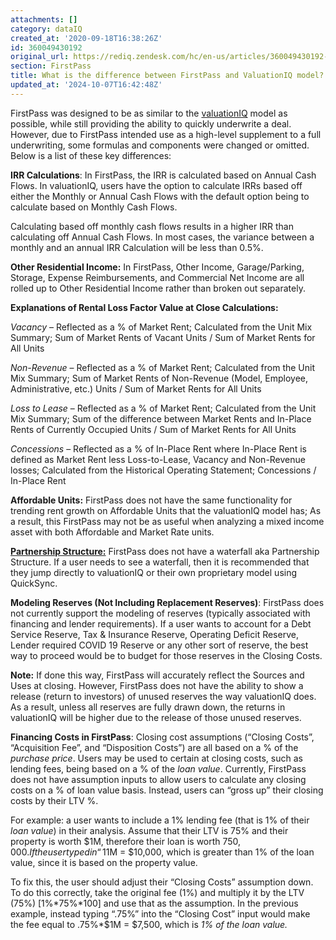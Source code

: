 ```yaml
---
attachments: []
category: dataIQ
created_at: '2020-09-18T16:38:26Z'
id: 360049430192
original_url: https://rediq.zendesk.com/hc/en-us/articles/360049430192-What-is-the-difference-between-FirstPass-and-ValuationIQ-model
section: FirstPass
title: What is the difference between FirstPass and ValuationIQ model?
updated_at: '2024-10-07T16:42:48Z'
---
```


FirstPass was designed to be as similar to the [valuationIQ](https://rediq.zendesk.com/hc/en-us/articles/360036505251-What-is-the-Valuation-Model-) model as possible, while still providing the ability to quickly underwrite a deal. However, due to FirstPass intended use as a high-level supplement to a full underwriting, some formulas and components were changed or omitted. Below is a list of these key differences:

**IRR Calculations**: In FirstPass, the IRR is calculated based on Annual Cash Flows. In valuationIQ, users have the option to calculate IRRs based off either the Monthly or Annual Cash Flows with the default option being to calculate based on Monthly Cash Flows.

Calculating based off monthly cash flows results in a higher IRR than calculating off Annual Cash Flows. In most cases, the variance between a monthly and an annual IRR Calculation will be less than 0.5%.

**Other Residential Income:** In FirstPass, Other Income, Garage/Parking, Storage, Expense Reimbursements, and Commercial Net Income are all rolled up to Other Residential Income rather than broken out separately.

**Explanations of Rental Loss Factor Value at Close Calculations:**

*Vacancy* – Reflected as a % of Market Rent; Calculated from the Unit Mix Summary; Sum of Market Rents of Vacant Units / Sum of Market Rents for All Units

*Non-Revenue* – Reflected as a % of Market Rent; Calculated from the Unit Mix Summary; Sum of Market Rents of Non-Revenue (Model, Employee, Administrative, etc.) Units / Sum of Market Rents for All Units

*Loss to Lease* – Reflected as a % of Market Rent; Calculated from the Unit Mix Summary; Sum of the difference between Market Rents and In-Place Rents of Currently Occupied Units / Sum of Market Rents for All Units

*Concessions* – Reflected as a % of In-Place Rent where In-Place Rent is defined as Market Rent less Loss-to-Lease, Vacancy and Non-Revenue losses; Calculated from the Historical Operating Statement; Concessions / In-Place Rent

**Affordable Units:** FirstPass does not have the same functionality for trending rent growth on Affordable Units that the valuationIQ model has; As a result, this FirstPass may not be as useful when analyzing a mixed income asset with both Affordable and Market Rate units.

[**Partnership Structure:**](https://rediq.zendesk.com/hc/en-us/articles/360041475092-Partnership-Structures-) FirstPass does not have a waterfall aka Partnership Structure. If a user needs to see a waterfall, then it is recommended that they jump directly to valuationIQ or their own proprietary model using QuickSync.

**Modeling Reserves (Not Including Replacement Reserves)**: FirstPass does not currently support the modeling of reserves (typically associated with financing and lender requirements). If a user wants to account for a Debt Service Reserve, Tax & Insurance Reserve, Operating Deficit Reserve, Lender required COVID 19 Reserve or any other sort of reserve, the best way to proceed would be to budget for those reserves in the Closing Costs.

**Note:** If done this way, FirstPass will accurately reflect the Sources and Uses at closing. However, FirstPass does not have the ability to show a release (return to investors) of unused reserves the way valuationIQ does. As a result, unless all reserves are fully drawn down, the returns in valuationIQ will be higher due to the release of those unused reserves.

**Financing Costs in FirstPass**: Closing cost assumptions (“Closing Costs”, “Acquisition Fee”, and “Disposition Costs”) are all based on a % of the *purchase price*. Users may be used to certain at closing costs, such as lending fees, being based on a % of the *loan value*. Currently, FirstPass does not have assumption inputs to allow users to calculate any closing costs on a % of loan value basis. Instead, users can “gross up” their closing costs by their LTV %.

For example: a user wants to include a 1% lending fee (that is 1% of their *loan value*) in their analysis. Assume that their LTV is 75% and their property is worth $1M, therefore their loan is worth $750,000. If the user typed in “1%” in the “Closing Costs” input, the fee calculated would be 1%\*$1M = $10,000, which is greater than 1% of the loan value, since it is based on the property value.

To fix this, the user should adjust their “Closing Costs” assumption down. To do this correctly, take the original fee (1%) and multiply it by the LTV (75%) [1%\*75%\*100] and use that as the assumption. In the previous example, instead typing “.75%” into the “Closing Cost” input would make the fee equal to .75%\*$1M = $7,500, which is *1% of the loan value.*